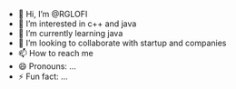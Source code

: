 - 👋 Hi, I’m @RGLOFI
- 👀 I’m interested in c++ and java
- 🌱 I’m currently learning java
- 💞️ I’m looking to collaborate with startup and companies 
- 📫 How to reach me 
- 😄 Pronouns: ...
- ⚡ Fun fact: ...

<!---
RGLOFI/RGLOFI is a ✨ special ✨ repository because its `README.md` (this file) appears on your GitHub profile.
You can click the Preview link to take a look at your changes.
--->
